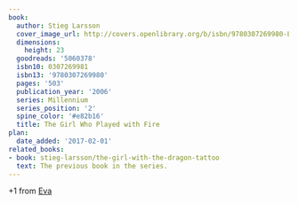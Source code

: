 ```yaml
---
book:
  author: Stieg Larsson
  cover_image_url: http://covers.openlibrary.org/b/isbn/9780307269980-L.jpg
  dimensions:
    height: 23
  goodreads: '5060378'
  isbn10: 0307269981
  isbn13: '9780307269980'
  pages: '503'
  publication_year: '2006'
  series: Millennium
  series_position: '2'
  spine_color: '#e82b16'
  title: The Girl Who Played with Fire
plan:
  date_added: '2017-02-01'
related_books:
- book: stieg-larsson/the-girl-with-the-dragon-tattoo
  text: The previous book in the series.
---
```


+1 from [Eva](https://literatur.social/@Columbia/104231525124552719)
